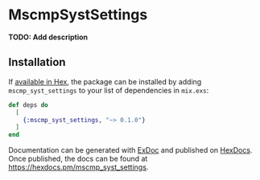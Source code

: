 # MscmpSystSettings

**TODO: Add description**

## Installation

If [available in Hex](https://hex.pm/docs/publish), the package can be installed
by adding `mscmp_syst_settings` to your list of dependencies in `mix.exs`:

```elixir
def deps do
  [
    {:mscmp_syst_settings, "~> 0.1.0"}
  ]
end
```

Documentation can be generated with [ExDoc](https://github.com/elixir-lang/ex_doc)
and published on [HexDocs](https://hexdocs.pm). Once published, the docs can
be found at <https://hexdocs.pm/mscmp_syst_settings>.

